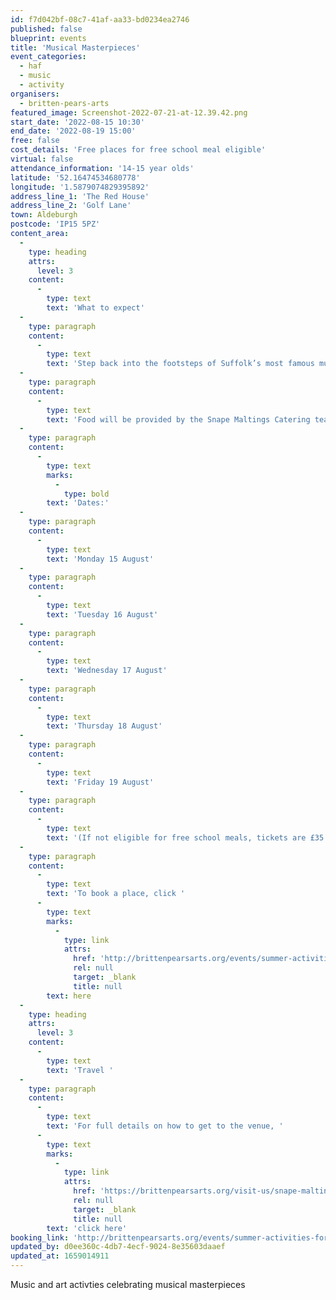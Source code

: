 ```yaml
---
id: f7d042bf-08c7-41af-aa33-bd0234ea2746
published: false
blueprint: events
title: 'Musical Masterpieces'
event_categories:
  - haf
  - music
  - activity
organisers:
  - britten-pears-arts
featured_image: Screenshot-2022-07-21-at-12.39.42.png
start_date: '2022-08-15 10:30'
end_date: '2022-08-19 15:00'
free: false
cost_details: 'Free places for free school meal eligible'
virtual: false
attendance_information: '14-15 year olds'
latitude: '52.16474534680778'
longitude: '1.5879074829395892'
address_line_1: 'The Red House'
address_line_2: 'Golf Lane'
town: Aldeburgh
postcode: 'IP15 5PZ'
content_area:
  -
    type: heading
    attrs:
      level: 3
    content:
      -
        type: text
        text: 'What to expect'
  -
    type: paragraph
    content:
      -
        type: text
        text: 'Step back into the footsteps of Suffolk’s most famous musician this summer with a week of magnificent music and art activities at The Red House, Aldeburgh. Join for 1,2,3,4 or 5 days – you will have the chance to explore the site where musical masterpieces were created, and through fun and games, music and art activities, will achieve an Arts Award qualification, to take home.'
  -
    type: paragraph
    content:
      -
        type: text
        text: 'Food will be provided by the Snape Maltings Catering team and with The Red House Gardens and Snape Maltings marshes on the doorstep, it will be an inspiring outdoors summer.'
  -
    type: paragraph
    content:
      -
        type: text
        marks:
          -
            type: bold
        text: 'Dates:'
  -
    type: paragraph
    content:
      -
        type: text
        text: 'Monday 15 August'
  -
    type: paragraph
    content:
      -
        type: text
        text: 'Tuesday 16 August'
  -
    type: paragraph
    content:
      -
        type: text
        text: 'Wednesday 17 August'
  -
    type: paragraph
    content:
      -
        type: text
        text: 'Thursday 18 August'
  -
    type: paragraph
    content:
      -
        type: text
        text: 'Friday 19 August'
  -
    type: paragraph
    content:
      -
        type: text
        text: '(If not eligible for free school meals, tickets are £35 – lunch included)'
  -
    type: paragraph
    content:
      -
        type: text
        text: 'To book a place, click '
      -
        type: text
        marks:
          -
            type: link
            attrs:
              href: 'http://brittenpearsarts.org/events/summer-activities-for-children'
              rel: null
              target: _blank
              title: null
        text: here
  -
    type: heading
    attrs:
      level: 3
    content:
      -
        type: text
        text: 'Travel '
  -
    type: paragraph
    content:
      -
        type: text
        text: 'For full details on how to get to the venue, '
      -
        type: text
        marks:
          -
            type: link
            attrs:
              href: 'https://brittenpearsarts.org/visit-us/snape-maltings/getting-here'
              rel: null
              target: _blank
              title: null
        text: 'click here'
booking_link: 'http://brittenpearsarts.org/events/summer-activities-for-children'
updated_by: d0ee360c-4db7-4ecf-9024-8e35603daaef
updated_at: 1659014911
---
```

Music and art activties celebrating musical masterpieces